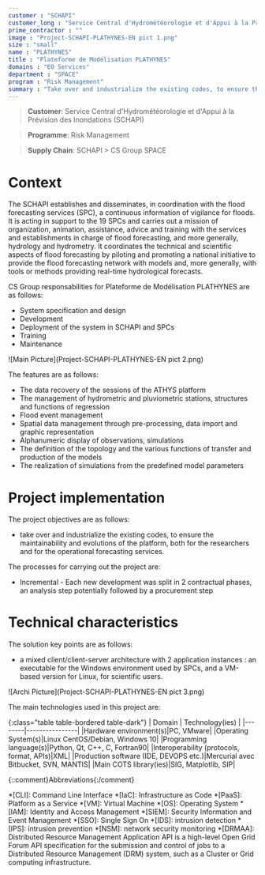 ```yaml
---
customer : "SCHAPI"
customer_long : "Service Central d'Hydrométéorologie et d'Appui à la Prévision des Inondations"
prime_contractor : ""
image : "Project-SCHAPI-PLATHYNES-EN pict 1.png"
size : "small"
name : "PLATHYNES"
title : "Plateforme de Modélisation PLATHYNES"
domains : "EO Services"
department : "SPACE"
program : "Risk Management"
summary : "Take over and industrialize the existing codes, to ensure the maintainability and evolutions of the platform, both for the researchers and for the operational forecasting services."
---
```


> __Customer__\: Service Central d'Hydrométéorologie et d'Appui à la Prévision des Inondations (SCHAPI)

> __Programme__\: Risk Management

> __Supply Chain__\: SCHAPI >  CS Group SPACE


# Context

The SCHAPI establishes and disseminates, in coordination with the flood forecasting services (SPC), a continuous information of vigilance for floods. It is acting in support to the 19 SPCs and carries out a mission of organization, animation, assistance, advice and training with the services and establishments in charge of flood forecasting, and more generally, hydrology and hydrometry.
It coordinates the technical and scientific aspects of flood forecasting by piloting and promoting a national initiative to provide the flood forecasting network with models and, more generally, with tools or methods providing real-time hydrological forecasts.

CS Group responsabilities for Plateforme de Modélisation PLATHYNES are as follows:
* System specification and design
* Development
* Deployment of the system in SCHAPI and SPCs
* Training
* Maintenance

![Main Picture](Project-SCHAPI-PLATHYNES-EN pict 2.png)

The features are as follows:
* The data recovery of the sessions of the ATHYS platform
* The management of hydrometric and pluviometric stations, structures and functions of regression
* Flood event management
* Spatial data management through pre-processing, data import and graphic representation
* Alphanumeric display of observations, simulations
* The definition of the topology and the various functions of transfer and production of the models
* The realization of simulations from the predefined model parameters

# Project implementation

The project objectives are as follows:
* take over and industrialize the existing codes, to ensure the maintainability and evolutions of the platform, both for the researchers and for the operational forecasting services.

The processes for carrying out the project are:
* Incremental - Each new development was split in 2 contractual phases, an analysis step potentially followed by a procurement step

# Technical characteristics

The solution key points are as follows:
* a mixed client/client-server architecture with 2 application instances : an executable for the Windows environment used by SPCs, and a VM-based version for Linux, for scientific users.

![Archi Picture](Project-SCHAPI-PLATHYNES-EN pict 3.png)

The main technologies used in this project are:

{:class="table table-bordered table-dark"}
| Domain | Technology(ies) |
|--------|----------------|
|Hardware environment(s)|PC, VMware|
|Operating System(s)|Linux CentOS/Debian, Windows 10|
|Programming language(s)|Python, Qt, C++, C,  Fortran90|
|Interoperability (protocols, format, APIs)|XML|
|Production software (IDE, DEVOPS etc.)|Mercurial avec Bitbucket, SVN, MANTIS|
|Main COTS library(ies)|SIG, Matplotlib, SIP|



{::comment}Abbreviations{:/comment}

*[CLI]: Command Line Interface
*[IaC]: Infrastructure as Code
*[PaaS]: Platform as a Service
*[VM]: Virtual Machine
*[OS]: Operating System
*[IAM]: Identity and Access Management
*[SIEM]: Security Information and Event Management
*[SSO]: Single Sign On
*[IDS]: intrusion detection
*[IPS]: intrusion prevention
*[NSM]: network security monitoring
*[DRMAA]: Distributed Resource Management Application API is a high-level Open Grid Forum API specification for the submission and control of jobs to a Distributed Resource Management (DRM) system, such as a Cluster or Grid computing infrastructure.
